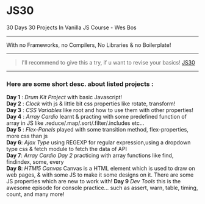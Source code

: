 # JS30
30 Days 30 Projects In Vanilla JS Course
                               - Wes Bos
___
With no Frameworks, no Compilers, No Libraries & no Boilerplate!
___
> I'll recommend to give this a try, if u want to revise your basics! [JS30](https://javascript30.com/)
___
### Here are some short desc. about listed projects :

**Day 1** : _Drum Kit Project_ with basic Javascript!
<br />
**Day 2** : _Clock_ with js & little bit css properties like rotate, transform!
<br />
**Day 3** : _CSS Variables_ like root and how to use them with other properties!
<br />
**Day 4** : _Array Cardio_ learnt & practing with some predefined function of array in JS like .reduce/.map/.sort/.filter/.includes etc...
<br />
**Day 5** : _Flex-Panels_ played with some transition method, flex-properties, more css than js
<br />
**Day 6**: _Ajax Type_ using REGEXP for regular expression,using a dropdown type css & fetch module to fetch the data of API
<br />
**Day 7**: _Array Cardio Day 2_ practicing with array functions like find, findindex, some, every
<br />
**Day 8**: _HTMl5 Canvas_ Canvas is a HTML element which is used to draw on web pages, & with some JS to make it some designs on it. There are some JS properties which are new to work with!
**Day 9** _Dev Tools_ this is the awesome episode for console practice... such as assert, warn, table, timing, count, and many more!
